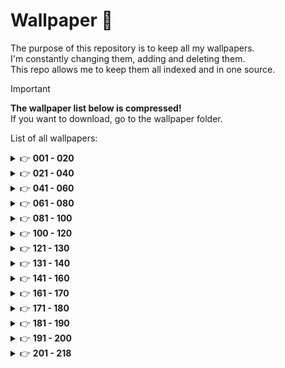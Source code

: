 # Wallpaper 🎨

The purpose of this repository is to keep all my wallpapers.<br />I'm constantly changing them, adding and deleting them.<br />This repo allows me to keep them all indexed and in one source.

> [!IMPORTANT]
> **The wallpaper list below is compressed!**<br />
> If you want to download, go to the wallpaper folder.

List of all wallpapers:

<details>
  <summary>&#128073 <b>001 - 020</b></summary><br/>

  <!-- START -->

N°001
![001_wallpaper](https://github.com/simonemargio/Wallpaper/assets/22590804/55d8f1bd-ef0f-4e48-991f-3cc6acb90ce1)
N°002
![002_wallpaper](https://github.com/simonemargio/Wallpaper/assets/22590804/031c2e05-3051-4fc9-9815-072b398bde55)
N°003
![003_wallpaper](https://github.com/simonemargio/Wallpaper/assets/22590804/b76ca13b-73d1-4b6f-ab59-801ee638caec)
N°004
![004_wallpaper](https://github.com/simonemargio/Wallpaper/assets/22590804/2d5cd822-ec45-44d2-a5f6-893cffcae092)
N°005
![005_wallpaper](https://github.com/simonemargio/Wallpaper/assets/22590804/79a6c3be-c5ee-498d-8427-1c0061699890)
N°006
![006_wallpaper](https://github.com/simonemargio/Wallpaper/assets/22590804/6aefcbeb-f666-401f-b73f-10d653ac6817)
N°007
![007_wallpaper](https://github.com/simonemargio/Wallpaper/assets/22590804/d48c516e-e4fe-4874-a801-adf215fa147f)
N°008
![008_wallpaper](https://github.com/simonemargio/Wallpaper/assets/22590804/d39c4a27-0527-40ef-80f0-23ecfe1e9699)
N°009
![009_wallpaper](https://github.com/simonemargio/Wallpaper/assets/22590804/13f13804-b921-4434-ab0b-618077c6672c)
N°010
![010_wallpaper](https://github.com/simonemargio/Wallpaper/assets/22590804/8ca2dce6-d288-4031-b160-70702ca0b48f)
N°011
![011_wallpaper](https://github.com/simonemargio/Wallpaper/assets/22590804/286f9955-df8c-4547-a089-a4804dedcd6d)
N°012
![012_wallpaper](https://github.com/simonemargio/Wallpaper/assets/22590804/9926b81d-802f-4f23-a0c2-4151051b887f)
N°013
![013_wallpaper](https://github.com/simonemargio/Wallpaper/assets/22590804/1427760e-e611-46eb-b15f-d822165470b2)
N°014
![014_wallpaper](https://github.com/simonemargio/Wallpaper/assets/22590804/af1bd7f6-7a33-4215-94ea-dd7693ce22ff)
N°015
![015_wallpaper](https://github.com/simonemargio/Wallpaper/assets/22590804/041aed32-0259-455f-abf3-d18b73319cca)
N°016
![016_wallpaper](https://github.com/simonemargio/Wallpaper/assets/22590804/a2558057-0e97-441e-9b08-cb9171c270cf)
N°017
![017_wallpaper](https://github.com/simonemargio/Wallpaper/assets/22590804/24c69fcd-d568-4a5d-937d-d922f17786c2)
N°018
![018_wallpaper](https://github.com/simonemargio/Wallpaper/assets/22590804/c1c33c8c-127d-4072-9b67-8d493a295b84)
N°019
![019_wallpaper](https://github.com/simonemargio/Wallpaper/assets/22590804/93d7d3f1-2aa0-48b5-8add-c073616296df)
N°020
![020_wallpaper](https://github.com/simonemargio/Wallpaper/assets/22590804/232c3da1-4b22-4951-9ffe-34b37952404d)

  <!-- END -->
</details>

<details>
  <summary>&#128073 <b>021 - 040</b></summary><br/>

  <!-- START -->

N°021
![021_wallpaper](https://github.com/simonemargio/Wallpaper/assets/22590804/f060c4ab-470d-49a7-b7be-3669a903c266)
N°022
![022_wallpaper](https://github.com/simonemargio/Wallpaper/assets/22590804/4e10e9db-8a07-4259-a368-ee97f6447a25)
N°023
![023_wallpaper](https://github.com/simonemargio/Wallpaper/assets/22590804/5e7d74ec-9f48-4055-9106-b6d3449a530b)
N°024
![024_wallpaper](https://github.com/simonemargio/Wallpaper/assets/22590804/b6246796-fa47-4f79-975d-79a145ce7081)
N°025
![025_wallpaper](https://github.com/simonemargio/Wallpaper/assets/22590804/4b303369-9d81-468b-80dc-a0659fabfcee)
N°026
![026_wallpaper](https://github.com/simonemargio/Wallpaper/assets/22590804/e41beb23-7c11-43b6-a719-5e201781018d)
N°027
![027_wallpaper](https://github.com/simonemargio/Wallpaper/assets/22590804/0b58faf1-a96b-4b74-8dcf-0215457510b1)
N°028
![028_wallpaper](https://github.com/simonemargio/Wallpaper/assets/22590804/9306d46d-5d52-4ac5-8112-f298f879350c)
N°029
![029_wallpaper](https://github.com/simonemargio/Wallpaper/assets/22590804/31307f1e-773e-4d5e-a52e-029ed5301aa9)
N°030
![030_wallpaper](https://github.com/simonemargio/Wallpaper/assets/22590804/dd8a28ef-4c5c-495c-87ee-3531e86a3f12)
N°031
![031_wallpaper](https://github.com/simonemargio/Wallpaper/assets/22590804/55b9d0a8-f24d-465f-bd0d-76236a3450a5)
N°032
![032_wallpaper](https://github.com/simonemargio/Wallpaper/assets/22590804/250e3da1-dadc-4e6e-8fe5-006a30e13b24)
N°033
![033_wallpaper](https://github.com/simonemargio/Wallpaper/assets/22590804/0103a645-0ae7-4b2f-b15f-41195daeefe8)
N°034
![034_wallpaper](https://github.com/simonemargio/Wallpaper/assets/22590804/82da29fc-5cac-4bf5-9978-7e45165cfb82)
N°035
![035_wallpaper](https://github.com/simonemargio/Wallpaper/assets/22590804/e12d7da9-d8ce-4615-a134-5cce9f53ec8f)
N°036
![036_wallpaper](https://github.com/simonemargio/Wallpaper/assets/22590804/598b0b71-dbee-47f5-b2d6-35061158fe55)
N°037
![037_wallpaper](https://github.com/simonemargio/Wallpaper/assets/22590804/228395e1-1f73-4a01-bfae-0a4d531fdd14)
N°038
![038_wallpaper](https://github.com/simonemargio/Wallpaper/assets/22590804/f7fa56e7-028c-4fd5-983d-41a940fb8c21)
N°039
![039_wallpaper](https://github.com/simonemargio/Wallpaper/assets/22590804/7b339f59-5f3b-4442-ba90-684b4131c955)
N°040
![040_wallpaper](https://github.com/simonemargio/Wallpaper/assets/22590804/2243b116-9433-4730-aed1-1fe8282a68b4)

  <!-- END -->
</details>

<details>
  <summary>&#128073 <b>041 - 060</b></summary><br/>

  <!-- START -->

N°041
![041_wallpaper](https://github.com/simonemargio/Wallpaper/assets/22590804/4d242c70-c70b-48aa-aa0a-7d53a9883693)
N°042
![042_wallpaper](https://github.com/simonemargio/Wallpaper/assets/22590804/1ac05a75-62e6-4ed8-b7c9-d42ea2df2c79)
N°043
![043_wallpaper](https://github.com/simonemargio/Wallpaper/assets/22590804/b96baa9d-4e90-461b-ab31-1bf295b2f839)
N°044
![044_wallpaper](https://github.com/simonemargio/Wallpaper/assets/22590804/938ed20e-f700-4d2a-9d75-4e918768eaf9)
N°045
![045_wallpaper](https://github.com/simonemargio/Wallpaper/assets/22590804/7ee205b2-9baf-4e5b-b53d-de7017c3bcee)
N°046
![046_wallpaper](https://github.com/simonemargio/Wallpaper/assets/22590804/6dede694-fd30-4476-b08e-4a0eb8bd5fe6)
N°047
![047_wallpaper](https://github.com/simonemargio/Wallpaper/assets/22590804/9e75a246-c8cd-4aab-867b-8c7cdf8c8cfa)
N°048
![048_wallpaper](https://github.com/simonemargio/Wallpaper/assets/22590804/f4bfdd0c-0d88-431e-84be-2df6f16f4140)
N°049
![049_wallpaper](https://github.com/simonemargio/Wallpaper/assets/22590804/0bb9fe96-7f87-4df3-a6ab-674866b2ca15)
N°050
![050_wallpaper](https://github.com/simonemargio/Wallpaper/assets/22590804/b829121b-e8bd-41f6-a366-1f750090394c)
N°051
![051_wallpaper](https://github.com/simonemargio/Wallpaper/assets/22590804/884a7241-5052-44be-83db-aea3b2e3a899)
N°052
![052_wallpaper](https://github.com/simonemargio/Wallpaper/assets/22590804/e551ed0d-c48f-4ee1-9bc8-44090bb6266a)
N°053
![053_wallpaper](https://github.com/simonemargio/Wallpaper/assets/22590804/5374361e-d6b5-4df3-a3f6-95f62b918453)
N°054
![054_wallpaper](https://github.com/simonemargio/Wallpaper/assets/22590804/8edc0e99-6d25-4697-b822-45d50f29d078)
N°055
![055_wallpaper](https://github.com/simonemargio/Wallpaper/assets/22590804/3e98e665-862a-4afc-93dd-361c2236c35c)
N°056
![056_wallpaper](https://github.com/simonemargio/Wallpaper/assets/22590804/c7baeda8-968d-4b40-bfb0-d5616a7e83d6)
N°057
![057_wallpaper](https://github.com/simonemargio/Wallpaper/assets/22590804/58a64f42-65cd-4a64-83b2-45b29bf186c3)
N°058
![058_wallpaper](https://github.com/simonemargio/Wallpaper/assets/22590804/9e6743f4-1990-4226-92ba-108378da28a4)
N°059
![059_wallpaper](https://github.com/simonemargio/Wallpaper/assets/22590804/16923025-342e-4558-b425-8cd703193391)
N°060
![060_wallpaper](https://github.com/simonemargio/Wallpaper/assets/22590804/815588cc-4fdb-477e-a5b4-b06e8212b8db)

  <!-- END -->
</details>

<details>
  <summary>&#128073 <b>061 - 080</b></summary><br/>

  <!-- START -->

N°061
![061_wallpaper](https://github.com/simonemargio/Wallpaper/assets/22590804/5785adad-48da-406c-ac88-943d9ea3a9ec)
N°062
![062_wallpaper](https://github.com/simonemargio/Wallpaper/assets/22590804/28f4112d-742b-41fd-92ed-0b05428ea7b7)
N°063
![063_wallpaper](https://github.com/simonemargio/Wallpaper/assets/22590804/8135b34b-29bf-448e-a367-ac21251d1895)
N°064
![064_wallpaper](https://github.com/simonemargio/Wallpaper/assets/22590804/2275f598-7f28-45ae-8694-97be678c91e0)
N°065
![065_wallpaper](https://github.com/simonemargio/Wallpaper/assets/22590804/84a89374-c416-4c17-b56e-66a7fa61eecd)
N°066
![066_wallpaper](https://github.com/simonemargio/Wallpaper/assets/22590804/dee7bb1f-7d6b-419f-908d-5500b0556f6a)
N°067
![067_wallpaper](https://github.com/simonemargio/Wallpaper/assets/22590804/e98cb2d7-fde4-4d2d-83e6-cb6a8bd27b61)
N°068
![068_wallpaper](https://github.com/simonemargio/Wallpaper/assets/22590804/cd9c3a05-c4f5-4170-a725-ff7b5b3e8217)
N°069
![069_wallpaper](https://github.com/simonemargio/Wallpaper/assets/22590804/b600bd21-01b8-4ad3-93f6-aceec61c83fe)
N°070
![070_wallpaper](https://github.com/simonemargio/Wallpaper/assets/22590804/b5da5867-7982-418d-ab0b-69e884f8ebf4)
N°071
![071_wallpaper](https://github.com/simonemargio/Wallpaper/assets/22590804/77a629fe-9c89-4fdd-9c34-0e2a06b8143e)
N°072
![072_wallpaper](https://github.com/simonemargio/Wallpaper/assets/22590804/6e4e0e7c-6a39-4fae-a028-b0be96e4c734)
N°073
![073_wallpaper](https://github.com/simonemargio/Wallpaper/assets/22590804/a4d70331-d8f9-4dec-a1cb-70e296180525)
N°074
![074_wallpaper](https://github.com/simonemargio/Wallpaper/assets/22590804/a1a3fc1f-e45c-44bc-a9e0-0ee075f450b4)
N°075
![075_wallpaper](https://github.com/simonemargio/Wallpaper/assets/22590804/9daa980a-e9cb-4db9-9899-e834739621d8)
N°076
![076_wallpaper](https://github.com/simonemargio/Wallpaper/assets/22590804/683bbd14-1272-4356-9b80-a2623814b833)
N°077
![077_wallpaper](https://github.com/simonemargio/Wallpaper/assets/22590804/24575cd9-7964-482f-9acd-9c3fc281ddb2)
N°078
![078_wallpaper](https://github.com/simonemargio/Wallpaper/assets/22590804/376d13c1-63d5-4af0-bd4f-34529291f865)
N°079
![079_wallpaper](https://github.com/simonemargio/Wallpaper/assets/22590804/29028e16-9b6b-41b2-a820-2a1fd693a49e)
N°080
![080_wallpaper](https://github.com/simonemargio/Wallpaper/assets/22590804/990ee81e-84b1-4002-a053-bab5be284e28)

  <!-- END -->
</details>

<details>
  <summary>&#128073 <b>081 - 100</b></summary><br/>

  <!-- START -->

N°081
![081_wallpaper](https://github.com/simonemargio/Wallpaper/assets/22590804/2bd18b31-9021-48a6-b0ef-3fda9fb9f85a)
N°082
![082_wallpaper](https://github.com/simonemargio/Wallpaper/assets/22590804/8826fd1d-b857-4785-bf3a-bee3cdf46c2a)
N°083
![083_wallpaper](https://github.com/simonemargio/Wallpaper/assets/22590804/28bc8829-f3a9-4d48-91aa-011a1fb4a0e3)
N°084
![084_wallpaper](https://github.com/simonemargio/Wallpaper/assets/22590804/f30f424b-1661-4028-9268-3d3a5f088ec3)
N°085
![085_wallpaper](https://github.com/simonemargio/Wallpaper/assets/22590804/2f83bcc7-0d77-45b8-8842-85dc98781cb9)
N°086
![086_wallpaper](https://github.com/simonemargio/Wallpaper/assets/22590804/233719d2-0995-441e-b23b-e1f1c3d1d609)
N°087
![087_wallpaper](https://github.com/simonemargio/Wallpaper/assets/22590804/d85afd29-dd68-44aa-a48f-4ef6e88cf28c)
N°088
![088_wallpaper](https://github.com/simonemargio/Wallpaper/assets/22590804/82f504b7-7a98-44a1-a630-91a6c31c4ae8)
N°089
![089_wallpaper](https://github.com/simonemargio/Wallpaper/assets/22590804/145e5a42-b367-480b-821c-5beff1c16971)
N°090
![090_wallpaper](https://github.com/simonemargio/Wallpaper/assets/22590804/d4786893-9ae9-4c47-8184-2eb113f95c67)
N°091
![091_wallpaper](https://github.com/simonemargio/Wallpaper/assets/22590804/3bc73303-c102-4534-aaf7-f90b06b7f601)
N°092
![092_wallpaper](https://github.com/simonemargio/Wallpaper/assets/22590804/645e7e9c-15f4-4d89-a907-bbcb9a4b6cc9)
N°093
![093_wallpaper](https://github.com/simonemargio/Wallpaper/assets/22590804/c4c8f039-ab2f-4dfc-a747-cee97f41a06c)
N°094
![094_wallpaper](https://github.com/simonemargio/Wallpaper/assets/22590804/39319afe-520f-4e67-9f44-c9b25f32fd01)
N°095
![095_wallpaper](https://github.com/simonemargio/Wallpaper/assets/22590804/a85c4ace-92cf-488b-890e-0c54b59f55bb)
N°096
![096_wallpaper](https://github.com/simonemargio/Wallpaper/assets/22590804/df850d6c-dfd9-4672-b93d-f97f85d39cd0)
N°097
![097_wallpaper](https://github.com/simonemargio/Wallpaper/assets/22590804/a4a3c77e-c61d-4c41-a14c-6769e794cb55)
N°098
![098_wallpaper](https://github.com/simonemargio/Wallpaper/assets/22590804/f3e51db7-3120-4f2e-83ba-fcc619843776)
N°099
![099_wallpaper](https://github.com/simonemargio/Wallpaper/assets/22590804/1a651bbd-c08b-4d1e-a5f2-2f360dd3d282)
N°100
![100_wallpaper](https://github.com/simonemargio/Wallpaper/assets/22590804/0fec621c-819f-48f2-b16c-2ac9a5169abc)

  <!-- END -->
</details>

<details>
  <summary>&#128073 <b>100 - 120</b></summary><br/>

  <!-- START -->

N°101
![101_wallpaper](https://github.com/simonemargio/Wallpaper/assets/22590804/9cbb6367-c202-4627-9bdc-f6228d8ca3a8)
N°102
![102_wallpaper](https://github.com/simonemargio/Wallpaper/assets/22590804/660a9128-e92f-477a-94fb-fdaca1d86fd9)
N°103
![103_wallpaper](https://github.com/simonemargio/Wallpaper/assets/22590804/e03f6b87-f56c-4e73-bec5-fa6ef72b3960)
N°104
![104_wallpaper](https://github.com/simonemargio/Wallpaper/assets/22590804/882e130b-3871-4164-91fa-c164e5e82331)
N°105
![105_wallpaper](https://github.com/simonemargio/Wallpaper/assets/22590804/830cd510-90ec-4b19-a83f-0f8965c4252b)
N°106
![106_wallpaper](https://github.com/simonemargio/Wallpaper/assets/22590804/fc297429-c62d-45ee-b970-a002c4972075)
N°107
![107_wallpaper](https://github.com/simonemargio/Wallpaper/assets/22590804/3d515351-9d76-4f97-9dc0-e0c10dbc4e90)
N°108
![108_wallpaper](https://github.com/simonemargio/Wallpaper/assets/22590804/15922899-5f45-4fee-9e89-9a1c8a44e399)
N°109
![109_wallpaper](https://github.com/simonemargio/Wallpaper/assets/22590804/d04e460e-011a-40e9-b693-f1fdeac0b565)
N°110
![110_wallpaper](https://github.com/simonemargio/Wallpaper/assets/22590804/3fb7a514-e431-4d42-b2f0-a786007107a6)
N°111
![111_wallpaper](https://github.com/simonemargio/Wallpaper/assets/22590804/f6c2bc3a-dbc3-4ab2-ad9b-0d7d521201af)
N°112
![112_wallpaper](https://github.com/simonemargio/Wallpaper/assets/22590804/33ed69e0-f331-49b1-a5f4-66bb34492e7e)
N°113
![113_wallpaper](https://github.com/simonemargio/Wallpaper/assets/22590804/66d48500-9c12-481f-8670-9a948be2a853)
N°114
![114_wallpaper](https://github.com/simonemargio/Wallpaper/assets/22590804/5d163973-4e02-48bd-a526-6252514633a1)
N°115
![115_wallpaper](https://github.com/simonemargio/Wallpaper/assets/22590804/a1b4a911-677c-495e-a490-a135733b85f3)
N°116
![116_wallpaper](https://github.com/simonemargio/Wallpaper/assets/22590804/dc22e9b7-024f-4850-9875-44db4a44e219)
N°117
![117_wallpaper](https://github.com/simonemargio/Wallpaper/assets/22590804/7c6cf97b-9618-452c-9052-32c4e6140e26)
N°118
![118_wallpaper](https://github.com/simonemargio/Wallpaper/assets/22590804/5a0ef702-199d-461a-ac5d-ae473219758c)
N°119
![119_wallpaper](https://github.com/simonemargio/Wallpaper/assets/22590804/bd72517c-450a-4201-88ca-e8ea6dd0b79a)
N°120
![120_wallpaper](https://github.com/simonemargio/Wallpaper/assets/22590804/8121bdb3-0d93-4e40-9381-64a98c004be8)

  <!-- END -->
</details>

<details>
  <summary>&#128073 <b>121 - 130</b></summary><br/>

  <!-- START -->

N°121
![121_wallpaper](https://github.com/simonemargio/Wallpaper/assets/22590804/d55f35ef-fa1a-4918-bcaf-dba5cae4f3b8)
N°122
![122_wallpaper](https://github.com/simonemargio/Wallpaper/assets/22590804/e581f0a9-9af0-40c3-806a-7b0cfcbe9e3b)
N°123
![123_wallpaper](https://github.com/simonemargio/Wallpaper/assets/22590804/411b4d5b-adb6-46fe-9852-32541a220ae7)
N°124
![124_wallpaper](https://github.com/simonemargio/Wallpaper/assets/22590804/a031ae8c-1667-4d2a-b9e5-83b3386aef73)
N°125
![125_wallpaper](https://github.com/simonemargio/Wallpaper/assets/22590804/f5e7d8fd-4091-448a-814e-d58bef202653)
N°126
![126_wallpaper](https://github.com/simonemargio/Wallpaper/assets/22590804/5dad5530-379a-447a-92aa-14b24066cca3)
N°127
![127_wallpaper](https://github.com/simonemargio/Wallpaper/assets/22590804/b210a0c9-5847-4558-a36c-b68e2ef52e4d)
N°128
![128_wallpaper](https://github.com/simonemargio/Wallpaper/assets/22590804/ad947768-36ad-4cd3-bee2-194914e44446)
N°129
![129_wallpaper](https://github.com/simonemargio/Wallpaper/assets/22590804/ca5b7ea3-fbb1-4bee-92ab-9eeda3453371)
N°130
![130_wallpaper](https://github.com/simonemargio/Wallpaper/assets/22590804/85246d84-d29b-4693-8695-4a0153b8337a)

  <!-- END -->
</details>

<details>
  <summary>&#128073 <b>131 - 140</b></summary><br/>

  <!-- START -->

N°131
![131_wallpaper](https://github.com/simonemargio/Wallpaper/assets/22590804/31748aae-386b-408d-b092-c1586fc503d9)
N°132
![132_wallpaper](https://github.com/simonemargio/Wallpaper/assets/22590804/c45d40a1-2e1e-4f03-9efc-be511afbb677)
N°133
![133_wallpaper](https://github.com/simonemargio/Wallpaper/assets/22590804/045edb93-2040-4875-b300-3636e8e05af5)
N°134
![134_wallpaper](https://github.com/simonemargio/Wallpaper/assets/22590804/2d9da9f9-13a6-41b9-95ce-fccb9730bb07)
N°135
![135_wallpaper](https://github.com/simonemargio/Wallpaper/assets/22590804/1c73e465-fbbf-4462-8a9f-17a2a2c9a0ab)
N°136
![136_wallpaper](https://github.com/simonemargio/Wallpaper/assets/22590804/3ea694dc-52d1-4f70-ab7c-4bfe7e7f578a)
N°137
![137_wallpaper](https://github.com/simonemargio/Wallpaper/assets/22590804/dcf3dbe9-cf17-4cee-afe5-8df6f1f9c6f5)
N°138
![138_wallpaper](https://github.com/simonemargio/Wallpaper/assets/22590804/d2c5d2ef-e100-466c-bc92-ec032e38e9b4)
N°139
![139_wallpaper](https://github.com/simonemargio/Wallpaper/assets/22590804/bad9336d-e895-4c2a-8ca8-ccba9bf8ebf8)
N°140
![140_wallpaper](https://github.com/simonemargio/Wallpaper/assets/22590804/8ee1086d-1ca6-43d0-9c7f-f5f6cc2e4a50)

  <!-- END -->
</details>

<details>
  <summary>&#128073 <b>141 - 160</b></summary><br/>

  <!-- START -->

N°141
![141_wallpaper](https://github.com/simonemargio/Wallpaper/assets/22590804/9c8a8bb0-1950-4964-8aba-e65c9a3ba40e)
N°142
![142_wallpaper](https://github.com/simonemargio/Wallpaper/assets/22590804/04f35395-936b-4136-a270-a46c6c2aa316)
N°143
![143_wallpaper](https://github.com/simonemargio/Wallpaper/assets/22590804/99fd9002-e670-4f65-998d-595c91e6017b)
N°144
![144_wallpaper](https://github.com/simonemargio/Wallpaper/assets/22590804/f5bd199a-655c-470b-bf91-f6cc17745d51)
N°145
![145_wallpaper](https://github.com/simonemargio/Wallpaper/assets/22590804/597f1ce1-495c-42b4-a6a2-87c354af862e)
N°146
![146_wallpaper](https://github.com/simonemargio/Wallpaper/assets/22590804/d3ffaa00-8166-41b4-92bb-22743150b8a5)
N°147
![147_wallpaper](https://github.com/simonemargio/Wallpaper/assets/22590804/ed29d1ec-c76d-4cad-926f-70826c2cadcb)
N°148
![148_wallpaper](https://github.com/simonemargio/Wallpaper/assets/22590804/ff28c819-31d2-46e6-a2c0-737114557fc1)
N°149
![149_wallpaper](https://github.com/simonemargio/Wallpaper/assets/22590804/8fd0b77b-3cc6-452f-8685-dd9313a11c44)
N°150
![150_wallpaper](https://github.com/simonemargio/Wallpaper/assets/22590804/0d4c3dda-b930-4d8b-9370-a97ec2d3ed7a)
N°151
![151_wallpaper](https://github.com/simonemargio/Wallpaper/assets/22590804/f394a98d-0023-4623-b058-3273d3c02122)
N°152
![152_wallpaper](https://github.com/simonemargio/Wallpaper/assets/22590804/d35b1111-7bb8-4c5b-a997-13d1b2570147)
N°153
![153_wallpaper](https://github.com/simonemargio/Wallpaper/assets/22590804/957a5e6a-a7a6-4024-b4b7-b6afb141351d)
N°154
![154_wallpaper](https://github.com/simonemargio/Wallpaper/assets/22590804/b855ab1f-4ba0-4a38-b9de-02af535bba50)
N°155
![155_wallpaper](https://github.com/simonemargio/Wallpaper/assets/22590804/84fe386a-8da8-4705-acd5-f1be5ff74436)
N°156
![156_wallpaper](https://github.com/simonemargio/Wallpaper/assets/22590804/87a163ed-990b-47c3-9dce-348edf669357)
N°157
![157_wallpaper](https://github.com/simonemargio/Wallpaper/assets/22590804/b4df401a-d8a4-4164-a720-a8900b2bab14)
N°158
![158_wallpaper](https://github.com/simonemargio/Wallpaper/assets/22590804/2009ff38-b83e-42ed-b681-67a35ee28194)
N°159
![159_wallpaper](https://github.com/simonemargio/Wallpaper/assets/22590804/583a6d19-5ea3-4c32-8de2-db8585a0c30d)
N°160
![160_wallpaper](https://github.com/simonemargio/Wallpaper/assets/22590804/66fae110-f8be-4464-916c-4ba3c2ad17f5)

  <!-- END -->
</details>

<details>
  <summary>&#128073 <b>161 - 170</b></summary><br/>

N°161
![161_wallpaper](https://github.com/simonemargio/Wallpaper/assets/22590804/f8b4ac7d-c7d4-4f3a-bd93-d39aaae0cae4)
N°162
![162_wallpaper](https://github.com/simonemargio/Wallpaper/assets/22590804/5e708a54-1cac-4a28-926b-6808fd1934d1)
N°163
![163_wallpaper](https://github.com/simonemargio/Wallpaper/assets/22590804/4123dfe6-6793-469d-8763-2161c5ccaa39)
N°164
![164_wallpaper](https://github.com/simonemargio/Wallpaper/assets/22590804/816f7bfa-ab49-4cf5-86ce-a97bc55b8e38)
N°165
![165_wallpaper](https://github.com/simonemargio/Wallpaper/assets/22590804/90869dcf-5c4c-45ae-88cd-5403bb99c952)
N°166
![166_wallpaper](https://github.com/simonemargio/Wallpaper/assets/22590804/cdd8b5b5-1292-436b-8c1b-65eebd67a1e9)
N°167
![167_wallpaper](https://github.com/simonemargio/Wallpaper/assets/22590804/14673332-71fd-475e-8ccc-c0a3c3a148ad)
N°168
![168_wallpaper](https://github.com/simonemargio/Wallpaper/assets/22590804/4904d147-1643-45c8-bbb6-5bf494d23595)
N°169
![169_wallpaper](https://github.com/simonemargio/Wallpaper/assets/22590804/3c8262b6-3be0-41b2-b73b-5db7d0dc38f0)
N°170
![170_wallpaper](https://github.com/simonemargio/Wallpaper/assets/22590804/800dde85-85ed-4e99-bbf8-a61e1e7a9620)

  <!-- END -->
</details>

<details>
  <summary>&#128073 <b>171 - 180</b></summary><br/>

N°171
![171_wallpaper](https://github.com/simonemargio/Wallpaper/assets/22590804/3f80798f-bb85-457c-a53e-feb7ee80817a)
N°172
![172_wallpaper](https://github.com/simonemargio/Wallpaper/assets/22590804/066f6510-b50b-4404-bf99-f3aceed6a1da)
N°173
![173_wallpaper](https://github.com/simonemargio/Wallpaper/assets/22590804/1107e665-d3b3-42f5-b331-bec8a172d914)
N°174
![174_wallpaper](https://github.com/simonemargio/Wallpaper/assets/22590804/af0f92fe-a93d-4c83-9eb8-2d001b1fafaa)
N°175
![175_wallpaper](https://github.com/simonemargio/Wallpaper/assets/22590804/c91ff293-03cf-476b-b97f-562b69aff4f2)
N°176
![176_wallpaper](https://github.com/simonemargio/Wallpaper/assets/22590804/6ca6fd85-2730-4486-a2e8-bfa62af6ad5c)
N°177
![177_wallpaper](https://github.com/simonemargio/Wallpaper/assets/22590804/1335b34f-bd93-49ad-ae99-8c2369e95541)
N°178
![178_wallpaper](https://github.com/simonemargio/Wallpaper/assets/22590804/fbe61df6-97f9-4763-89a0-61a9f1ac3cd8)
N°179
![179_wallpaper](https://github.com/simonemargio/Wallpaper/assets/22590804/2e11a911-cd2d-4e66-9be3-a70b0891e549)
N°180
![180_wallpaper](https://github.com/simonemargio/Wallpaper/assets/22590804/69784938-483e-428f-b981-defa0c27b50f)

  <!-- END -->
</details>

<details>
  <summary>&#128073 <b>181 - 190</b></summary><br/>

N°181
![181_wallpaper](https://github.com/simonemargio/Wallpaper/assets/22590804/a3e3d3c9-0fde-4853-9d4b-308467d8d571)
N°182
![182_wallpaper](https://github.com/simonemargio/Wallpaper/assets/22590804/e22155a4-858a-4739-a931-d0b2429f5998)
N°183
![183_wallpaper](https://github.com/simonemargio/Wallpaper/assets/22590804/2a6017b5-fe7b-4485-a3ec-d98b0b902349)
N°184
![184_wallpaper](https://github.com/simonemargio/Wallpaper/assets/22590804/ac73812d-0b75-4b93-bff2-0027f4354b09)
N°185
![185_wallpaper](https://github.com/simonemargio/Wallpaper/assets/22590804/21809661-864b-4ac8-9475-274927ea1cb9)
N°186
![186_wallpaper](https://github.com/simonemargio/Wallpaper/assets/22590804/251e855e-2661-4391-bfaf-e4e975fbb8a8)
N°187
![187_wallpaper](https://github.com/simonemargio/Wallpaper/assets/22590804/dfe68033-90d5-47cb-94b5-82c4c35ded07)
N°188
![188_wallpaper](https://github.com/simonemargio/Wallpaper/assets/22590804/a230ad91-c5e9-4a65-93e8-42f5d334b9b5)
N°189
![189_wallpaper](https://github.com/simonemargio/Wallpaper/assets/22590804/b4e8a334-d846-43e7-9b3e-e28eca8c8380)
N°190
![190_wallpaper](https://github.com/simonemargio/Wallpaper/assets/22590804/6ff9d8ed-74e7-418b-9974-f884e2d2002c)

  <!-- END -->
</details>

<details>
  <summary>&#128073 <b>191 - 200</b></summary><br/>

N°191
![191_wallpaper](https://github.com/simonemargio/Wallpaper/assets/22590804/a79c82dc-f805-4851-8354-815de38879cf)
N°192
![192_wallpaper](https://github.com/simonemargio/Wallpaper/assets/22590804/59cc7a53-54b6-4477-bf92-eb6dfe798e41)
N°193
![193_wallpaper](https://github.com/simonemargio/Wallpaper/assets/22590804/3286d0f9-65d3-49b6-b1d7-33c26f84331b)
N°194
![194_wallpaper](https://github.com/simonemargio/Wallpaper/assets/22590804/ce6e4901-5291-486b-8a11-a8005ddd695c)
N°195
![195_wallpaper](https://github.com/simonemargio/Wallpaper/assets/22590804/4c92c456-865c-4cdf-8059-2e21df2e85ed)
N°196
![196_wallpaper](https://github.com/simonemargio/Wallpaper/assets/22590804/5f923d8c-85a8-4569-8783-26ece3de84f6)
N°197
![197_wallpaper](https://github.com/simonemargio/Wallpaper/assets/22590804/82eff471-9dd9-4bbe-b093-fa739a99c87d)

N°198

N°199
![199_wallpaper](https://github.com/simonemargio/Wallpaper/assets/22590804/dfd93f52-d8bc-4742-9582-9690f5fb43c7)

N°200
![200_wallpaper](https://github.com/simonemargio/Wallpaper/assets/22590804/4b9a6387-65b4-4342-bf78-eda1a409e0b1)

  <!-- END -->
</details>

<details>
  <summary>&#128073 <b>201 - 218</b></summary><br/>

N°201
![201_wallpaper](https://github.com/simonemargio/Wallpaper/assets/22590804/d533b330-aaf9-4e5a-bf3d-bc7f667da109)

N°202
![202_wallpaper](https://github.com/simonemargio/Wallpaper/assets/22590804/d738ed55-ae21-45ea-ae28-d15c0d161241)

N°203
![203_wallpaper](https://github.com/simonemargio/Wallpaper/assets/22590804/b30c0bdc-ad07-44e6-a96c-39e24ee2fe95)

N°204
![204_wallpaper](https://github.com/simonemargio/Wallpaper/assets/22590804/b6f4d84b-f7fc-46a9-a8a6-14d4dfcf6fc5)

N°205
![205_wallpaper](https://github.com/simonemargio/Wallpaper/assets/22590804/47e4ed7d-d8a6-4fbd-887b-ea019507648a)

N°206
![206_wallpaper](https://github.com/simonemargio/Wallpaper/assets/22590804/2334dad9-e40b-472d-856b-57294461a954)

N°207
![207_wallpaper](https://github.com/simonemargio/Wallpaper/assets/22590804/c64cdc55-60d8-4c7d-bd2a-48f86119c2ee)

N°208
![208_wallpaper](https://github.com/simonemargio/Wallpaper/assets/22590804/fae625ce-e29a-4c74-8a99-5d5c53311733)

N°209
![209_wallpaper](https://github.com/simonemargio/Wallpaper/assets/22590804/fc4fce64-4898-40cb-be1f-10ee01aece4e)

N°210
![210_wallpaper](https://github.com/simonemargio/Wallpaper/assets/22590804/3d4ab352-586a-4abc-af16-0365f574a443)

N°211
![211_wallpaper](https://github.com/simonemargio/Wallpaper/assets/22590804/4206dd85-f0d6-4657-83c2-d484944994ba)

N°212
![212_wallpaper](https://github.com/user-attachments/assets/e7d8885d-7d19-405d-9dbe-7d074789f16e)

N°213
![213_wallpaper](https://github.com/user-attachments/assets/96f28d65-85a9-4e83-b70c-f109be4feb88)

N°214
![214_wallpaper](https://github.com/user-attachments/assets/abca76ad-3ae8-46b7-82a6-54214fd08185)

N°215
![215_wallpaper](https://github.com/user-attachments/assets/b667311d-0a52-4644-95ca-bacc746b39e8)

N°216
![216_wallpaper](https://github.com/user-attachments/assets/63592ba0-c0b7-47e2-8e4b-e83e2688e43c)

N°217
![218_wallpaper](https://github.com/user-attachments/assets/d075c2c4-e932-4231-8c83-6cd1078b7889)

N°218
![217_wallpaper](https://github.com/user-attachments/assets/4ca2627b-dae5-4b93-be6d-96511c906319)



  <!-- END -->
</details>









